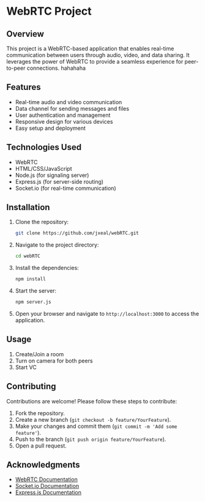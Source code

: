 # WebRTC Project

## Overview

This project is a WebRTC-based application that enables real-time communication between users through audio, video, and data sharing. It leverages the power of WebRTC to provide a seamless experience for peer-to-peer connections. hahahaha

## Features

- Real-time audio and video communication
- Data channel for sending messages and files
- User authentication and management
- Responsive design for various devices
- Easy setup and deployment

## Technologies Used

- WebRTC
- HTML/CSS/JavaScript
- Node.js (for signaling server)
- Express.js (for server-side routing)
- Socket.io (for real-time communication)

## Installation

1. Clone the repository:
   ```bash
   git clone https://github.com/jxeal/webRTC.git
   ```

2. Navigate to the project directory:
   ```bash
   cd webRTC
   ```

3. Install the dependencies:
   ```bash
   npm install
   ```

4. Start the server:
   ```bash
   npm server.js
   ```

5. Open your browser and navigate to `http://localhost:3000` to access the application.

## Usage

1. Create/Join a room
2. Turn on camera for both peers
3. Start VC 

## Contributing

Contributions are welcome! Please follow these steps to contribute:

1. Fork the repository.
2. Create a new branch (`git checkout -b feature/YourFeature`).
3. Make your changes and commit them (`git commit -m 'Add some feature'`).
4. Push to the branch (`git push origin feature/YourFeature`).
5. Open a pull request.

## Acknowledgments

- [WebRTC Documentation](https://webrtc.org/)
- [Socket.io Documentation](https://socket.io/docs/)
- [Express.js Documentation](https://expressjs.com/)

